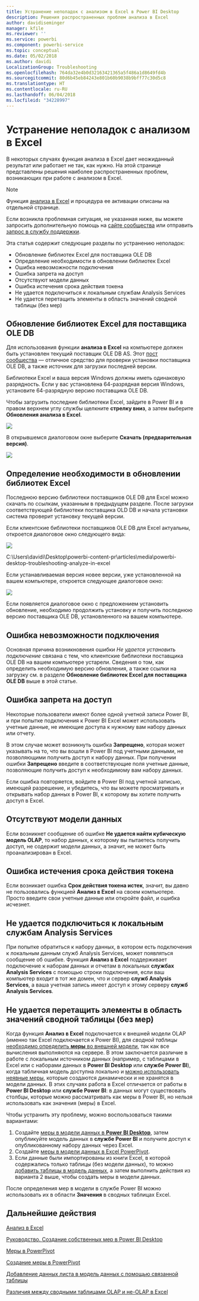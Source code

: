 ```yaml
---
title: Устранение неполадок с анализом в Excel в Power BI Desktop
description: Решения распространенных проблем анализа в Excel
author: davidiseminger
manager: kfile
ms.reviewer: ''
ms.service: powerbi
ms.component: powerbi-service
ms.topic: conceptual
ms.date: 05/02/2018
ms.author: davidi
LocalizationGroup: Troubleshooting
ms.openlocfilehash: 764da32e4b0d32163421365a5f486a1d8649fd4b
ms.sourcegitcommit: 80d6b45eb84243e801b60b9038b9bff77c30d5c8
ms.translationtype: HT
ms.contentlocale: ru-RU
ms.lasthandoff: 06/04/2018
ms.locfileid: "34228997"
---
```

# <a name="troubleshooting-analyze-in-excel"></a>Устранение неполадок с анализом в Excel
В некоторых случаях функция анализа в Excel дает неожиданный результат или работает не так, как нужно. На этой странице представлены решения наиболее распространенных проблем, возникающих при работе с анализом в Excel.

> [!NOTE]
> Функция [анализа в Excel](service-analyze-in-excel.md) и процедура ее активации описаны на отдельной странице.
> 
> Если возникла проблемная ситуация, не указанная ниже, вы можете запросить дополнительную помощь на [сайте сообщества](http://community.powerbi.com/) или отправить [запрос в службу поддержки](https://powerbi.microsoft.com/support/).
> 
> 

Эта статья содержит следующие разделы по устранению неполадок:

* Обновление библиотек Excel для поставщика OLE DB
* Определение необходимости в обновлении библиотек Excel
* Ошибка невозможности подключения
* Ошибка запрета на доступ
* Отсутствуют модели данных
* Ошибка истечения срока действия токена
* Не удается подключиться к локальным службам Analysis Services
* Не удается перетащить элементы в область значений сводной таблицы (без мер)

## <a name="update-excel-libraries-for-the-ole-db-provider"></a>Обновление библиотек Excel для поставщика OLE DB
Для использования функции **анализа в Excel** на компьютере должен быть установлен текущий поставщик OLE DB AS. Этот [пост сообщества](http://community.powerbi.com/t5/Service/Analyze-in-Excel-Initialization-of-the-data-source-failed/m-p/30837#M8081) — отличное средство для проверки установки поставщика OLE DB, а также источник для загрузки последней версии.

Библиотеки Excel и ваша версия Windows должны иметь одинаковую разрядность. Если у вас установлена 64-разрядная версия Windows, установите 64-разрядную версию поставщика OLE DB.

Чтобы загрузить последние библиотеки Excel, зайдите в Power BI и в правом верхнем углу службы щелкните **стрелку вниз**, а затем выберите **Обновления анализа в Excel**.

![](media/desktop-troubleshooting-analyze-in-excel/tshoot-analyze-excel_1.png)

В открывшемся диалоговом окне выберите **Скачать (предварительная версия)**.

![](media/desktop-troubleshooting-analyze-in-excel/tshoot-analyze-excel_2.png)

## <a name="determining-whether-you-need-to-update-your-excel-libraries"></a>Определение необходимости в обновлении библиотек Excel
Последнюю версию библиотеки поставщиков OLE DB для Excel можно скачать по ссылкам, указанным в предыдущем разделе. После загрузки соответствующей библиотеки поставщика OLD DB и начала установки система проверит установку текущей версии.

Если клиентские библиотеки поставщиков OLE DB для Excel актуальны, откроется диалоговое окно следующего вида:

![](media/desktop-troubleshooting-analyze-in-excel/troubleshoot-analyze-excel_3.png)

C:\Users\davidi\Desktop\powerbi-content-pr\articles\media\powerbi-desktop-troubleshooting-analyze-in-excel

Если устанавливаемая версия новее версии, уже установленной на вашем компьютере, откроется следующее диалоговое окно:

![](media/desktop-troubleshooting-analyze-in-excel/troubleshoot-analyze-excel_2.png)

Если появляется диалоговое окно с предложением установить обновление, необходимо продолжить установку и получить последнюю версию поставщика OLE DB, установленного на вашем компьютере.

## <a name="connection-cannot-be-made-error"></a>Ошибка невозможности подключения
Основная причина возникновения ошибки *Не удается установить подключение* связана с тем, что клиентские библиотеки поставщика OLE DB на вашем компьютере устарели. Сведения о том, как определить необходимую версию обновления, а также ссылки на загрузку см. в разделе **Обновление библиотек Excel для поставщика OLE DB** выше в этой статье.

## <a name="forbidden-error"></a>Ошибка запрета на доступ
Некоторые пользователи имеют более одной учетной записи Power BI, и при попытке подключения к Power BI Excel может использовать учетные данные, не имеющие доступа к нужному вам набору данных или отчету.

В этом случае может возникнуть ошибка **Запрещено**, которая может указывать на то, что вы вошли в Power BI под учетными данными, не позволяющими получить доступ к набору данных. При получении ошибки **Запрещено** введите в соответствующие поля учетные данные, позволяющие получить доступ к необходимому вам набору данных.

Если ошибка повторяется, войдите в Power BI под учетной записью, имеющей разрешение, и убедитесь, что вы можете просматривать и открывать набор данных в Power BI, к которому вы хотите получить доступ в Excel.

## <a name="no-data-models"></a>Отсутствуют модели данных
Если возникнет сообщение об ошибке **Не удается найти кубическую модель OLAP**, то набор данных, к которому вы пытаетесь получить доступ, не содержит модели данных, а значит, не может быть проанализирован в Excel.

## <a name="token-expired-error"></a>Ошибка истечения срока действия токена
Если возникает ошибка **Срок действия токена истек**, значит, вы давно не пользовались функцией **Анализ в Excel** на своем компьютере. Просто введите свои учетные данные или откройте файл, и ошибка исчезнет.

## <a name="unable-to-access-on-premises-analysis-services"></a>Не удается подключиться к локальным службам Analysis Services
При попытке обратиться к набору данных, в котором есть подключения к локальным данным служб Analysis Services, может появляться сообщение об ошибке. Функция **Анализ в Excel** поддерживает подключение к наборам данных и отчетам в локальных **службах Analysis Services** с помощью строки подключения, если ваш компьютер входит в тот же домен, что и сервер **служб Analysis Services**, а ваша учетная запись имеет доступ к этому серверу **служб Analysis Services**.

## <a name="cant-drag-anything-to-the-pivottable-values-area-no-measures"></a>Не удается перетащить элементы в область значений сводной таблицы (без мер)
Когда функция **Анализ в Excel** подключается к внешней модели OLAP (именно так Excel подключается к Power BI), для *сводной таблицы* [необходимо определить **меры** во внешней модели](https://support.microsoft.com/kb/234700), так как все вычисления выполняются на сервере. В этом заключается различие в работе с локальным источником данных (например, с таблицами в Excel или с наборами данных в **Power BI Desktop** или **службе Power BI**), когда табличная модель доступна локально и [можно использовать неявные меры](https://msdn.microsoft.com/library/gg399077.aspx), которые создаются динамически и не хранятся в модели данных. В этих случаях работа в Excel отличается от работы в **Power BI Desktop** или **службе Power BI**: в данных могут существовать столбцы, которые можно рассматривать как меры в Power BI, но нельзя использовать как значения (меры) в Excel.

Чтобы устранить эту проблему, можно воспользоваться такими вариантами:

1. Создайте [меры в модели данных в **Power BI Desktop**](desktop-tutorial-create-measures.md), затем опубликуйте модель данных в **службе Power BI** и получите доступ к опубликованному набору данных через Excel.
2. Создайте [меры в модели данных в Excel PowerPivot](https://support.office.com/article/Create-a-Measure-in-Power-Pivot-d3cc1495-b4e5-48e7-ba98-163022a71198).
3. Если данные были импортированы из книги Excel, в которой содержались только таблицы (без модели данных), то можно [добавить таблицы в модель данных](https://support.office.com/article/Add-worksheet-data-to-a-Data-Model-using-a-linked-table-d3665fc3-99b0-479d-ba09-a37640f5be42), а затем выполнить действия из варианта 2 выше, чтобы создать меры в модели данных.

После определения мер в модели в службе Power BI можно использовать их в области **Значения** в сводных таблицах Excel.

## <a name="next-steps"></a>Дальнейшие действия
[Анализ в Excel](service-analyze-in-excel.md)

[Руководство. Создание собственных мер в Power BI Desktop](desktop-tutorial-create-measures.md)

[Меры в PowerPivot](https://msdn.microsoft.com/library/gg399077.aspx)

[Создание меры в PowerPivot](https://support.office.com/article/Create-a-Measure-in-Power-Pivot-d3cc1495-b4e5-48e7-ba98-163022a71198)

[Добавление данных листа в модель данных с помощью связанной таблицы](https://support.office.com/article/Add-worksheet-data-to-a-Data-Model-using-a-linked-table-d3665fc3-99b0-479d-ba09-a37640f5be42)

[Различия между сводными таблицами OLAP и не-OLAP в Excel](https://support.microsoft.com/kb/234700)

